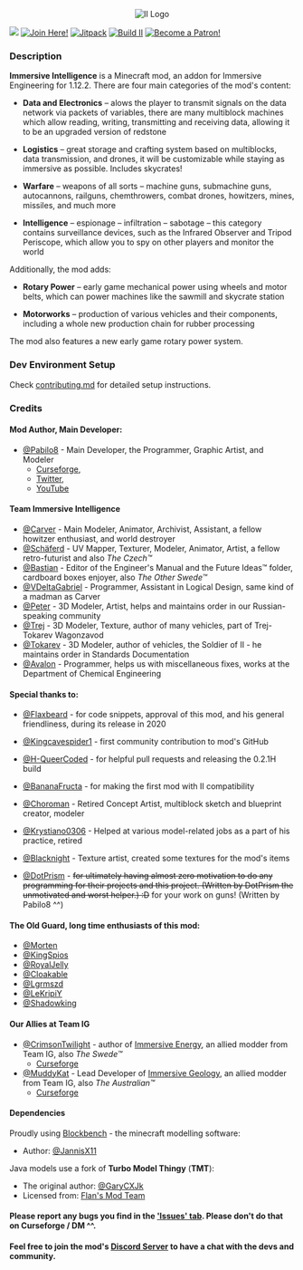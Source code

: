 <p align="center"><img src="art/logos/logofullhq.png" alt="II Logo"></p>   

[![](https://cf.way2muchnoise.eu/versions/344344_latest.svg)](https://www.curseforge.com/minecraft/mc-mods/immersive-intelligence) 
[![Join Here!](https://img.shields.io/discord/610912351142674434?color=%237289da&label=Discord)](https://discord.gg/teMfm3R)
[![Jitpack](https://jitpack.io/v/Pabilo8/ImmersiveIntelligence.svg)](https://jitpack.io/#Pabilo8/ImmersiveIntelligence)
[![Build II](https://github.com/Pabilo8/ImmersiveIntelligence/actions/workflows/build.yml/badge.svg)](https://github.com/Pabilo8/ImmersiveIntelligence/actions/workflows/build.yml)
[![Become a Patron!](https://img.shields.io/badge/Become%20a%20Patron-Pabilo8-red?style=flat-square&logo=patreon)](https://www.patreon.com/bePatron?u=34304036)  

### Description

**Immersive Intelligence** is a Minecraft mod, an addon for Immersive Engineering for 1.12.2. There are four main categories of the mod's content: 

 - **Data and Electronics** – alows the player to transmit signals on the data network via packets of variables, there are many multiblock machines which allow reading, writing, transmitting and receiving data, allowing it to be an upgraded version of redstone
  
 - **Logistics** – great storage and crafting system based on multiblocks, data transmission, and drones, it will be customizable while staying as immersive as possible. Includes skycrates!
 
 - **Warfare** – weapons of all sorts – machine guns, submachine guns, autocannons, railguns, chemthrowers, combat drones, howitzers, mines, missiles, and much more
 
 - **Intelligence** – espionage – infiltration – sabotage – this category contains surveillance devices, such as the Infrared Observer and Tripod Periscope, which allow you to spy on other players and monitor the world

Additionally, the mod adds:

 - **Rotary Power** – early game mechanical power using wheels and motor belts, which can power machines like the sawmill and skycrate station

 - **Motorworks** – production of various vehicles and their components, including a whole new production chain for rubber processing

 The mod also features a new early game rotary power system.

### Dev Environment Setup

Check [contributing.md](./contributing.md) for detailed setup instructions.

### Credits

#### Mod Author, Main Developer:
- [@Pabilo8](https://github.com/Pabilo8/) - Main Developer, the Programmer, Graphic Artist, and Modeler 
  - [Curseforge](https://www.curseforge.com/members/pabilo8/), 
  - [Twitter](https://twitter.com/PablosferaGames), 
  - [YouTube](https://www.youtube.com/channel/UCXTK248mxwBgwCpV5hikjFg)

#### Team Immersive Intelligence
- [@Carver](https://github.com/Carvercarver1) - Main Modeler, Animator, Archivist, Assistant, a fellow howitzer enthusiast, and world destroyer
- [@Schäferd](https://github.com/Schaeferd-CZ) - UV Mapper, Texturer, Modeler, Animator, Artist, a fellow retro-futurist and also *The Czech™*
- [@Bastian](https://github.com/RexBas07) - Editor of the Engineer's Manual and the Future Ideas™ folder, cardboard boxes enjoyer, also *The Other Swede™*
- [@VDeltaGabriel](https://github.com/VDeltaGabriel) - Programmer, Assistant in Logical Design, same kind of a madman as Carver
- [@Peter](https://github.com/Cordyceps22) - 3D Modeler, Artist, helps and maintains order in our Russian-speaking community 
- [@Trej](https://github.com/trej32) - 3D Modeler, Texture, author of many vehicles, part of Trej-Tokarev Wagonzavod
- [@Tokarev](https://github.com/TokarevDrozd) - 3D Modeler, author of vehicles, the Soldier of II - he maintains order in Standards Documentation
- [@Avalon](https://github.com/Avalon2106) - Programmer, helps us with miscellaneous fixes, works at the Department of Chemical Engineering

#### Special thanks to:
- [@Flaxbeard](https://github.com/Flaxbeard) - for code snippets, approval of this mod, and his general friendliness, during its release in 2020
  

- [@Kingcavespider1](https://github.com/kingcavespider1) - first community contribution to mod's GitHub
- [@H-QueerCoded](https://github.com/H-QueerCoded) - for helpful pull requests and releasing the 0.2.1H build  
- [@BananaFructa](https://github.com/Flaxbeard) - for making the first mod with II compatibility
  

- [@Choroman](https://github.com/Choroman) - Retired Concept Artist, multiblock sketch and blueprint creator, modeler
- [@Krystiano0306](https://github.com/Krystiano0306) - Helped at various model-related jobs as a part of his practice, retired
- [@Blacknight](#) - Texture artist, created some textures for the mod's items
  

- [@DotPrism](https://github.com/DotPrism) - ~~for ultimately having almost zero motivation to do any programming for their projects and this project. (Written by DotPrism the unmotivated and worst helper.) :D~~ for your work on guns! (Written by Pabilo8 ^^)

#### The Old Guard, long time enthusiasts of this mod:  
- [@Morten](https://github.com/Morten1202)
- [@KingSpios](https://github.com/KingSpios)
- [@RoyalJelly](https://github.com/Royal-Jelly)
- [@Cloakable](https://github.com/Cloakable)
- [@Lgrmszd](https://github.com/Lgmrszd)
- [@LeKripiY](https://github.com/LeKripiY)
- [@Shadowking](#)

#### Our Allies at Team IG
- [@CrimsonTwilight](https://github.com/NightmareTwilight) - author of [Immersive Energy](https://www.curseforge.com/minecraft/mc-mods/immersive-energy), an allied modder from Team IG, also *The Swede™*
  - [Curseforge](https://www.curseforge.com/members/crimsondragonrider)
- [@MuddyKat](https://github.com/NightmareTwilight) - Lead Developer of [Immersive Geology](https://www.curseforge.com/minecraft/mc-mods/immersive-geology), an allied modder from Team IG, also *The Australian™*
  - [Curseforge](https://www.curseforge.com/members/muddykats)  

#### Dependencies

Proudly using [Blockbench](https://www.blockbench.net/) - the minecraft modelling software:
- Author: [@JannisX11](https://github.com/JannisX11/)

Java models use a fork of **Turbo Model Thingy** (**TMT**):
- The original author: [@GaryCXJk](https://github.com/GaryCXJk)
- Licensed from: [Flan's Mod Team](https://github.com/FlansMods/FlansMod)

#### Please report any bugs you find in the ['Issues' tab](https://github.com/Team-Immersive-Intelligence/ImmersiveIntelligence/issues). Please don't do that on Curseforge / DM ^^.  
#### Feel free to join the mod's [Discord Server](https://discord.gg/teMfm3R) to have a chat with the devs and community.
